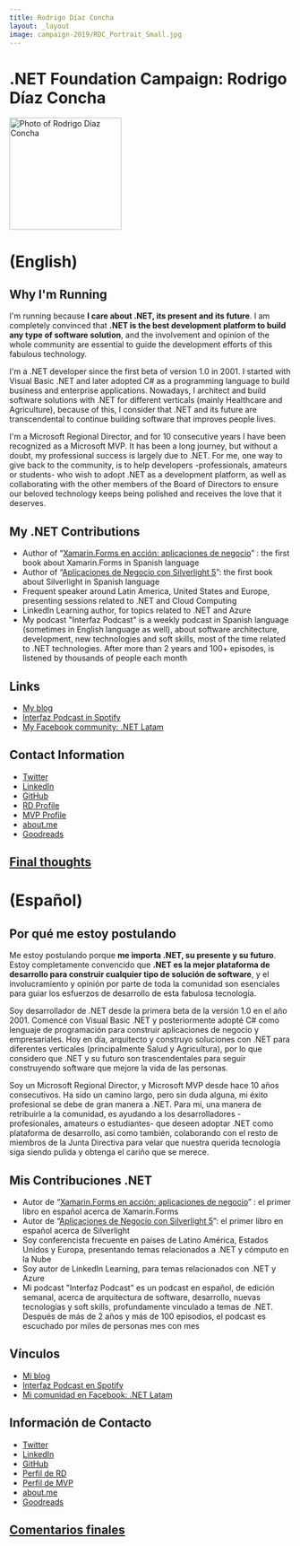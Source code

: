 ```yaml
---
title: Rodrigo Díaz Concha
layout: _layout
image: campaign-2019/RDC_Portrait_Small.jpg
---
```


# .NET Foundation Campaign: Rodrigo Díaz Concha
<img src="campaign-2019/RDC_Portrait_Small.jpg" width="200" alt="Photo of Rodrigo Díaz Concha" />

# (English)
## Why I'm Running
I'm running because **I care about .NET, its present and its future**. I am completely convinced that **.NET is the best development platform to build any type of software solution**, and the involvement and opinion of the whole community are essential to guide the development efforts of this fabulous technology.

I'm a .NET developer since the first beta of version 1.0 in 2001. I started with Visual Basic .NET and later adopted C# as a programming language to build business and enterprise applications. Nowadays, I architect and build software solutions with .NET for different verticals (mainly Healthcare and Agriculture), because of this, I consider that .NET and its future are transcendental to continue building software that improves people lives.

I'm a Microsoft Regional Director, and for 10 consecutive years I have been recognized as a Microsoft MVP. It has been a long journey, but without a doubt, my professional success is largely due to .NET. For me, one way to give back to the community, is to help developers -professionals, amateurs or students- who wish to adopt .NET as a development platform, as well as collaborating with the other members of the Board of Directors to ensure our beloved technology keeps being polished and receives the love that it deserves.

## My .NET Contributions

* Author of “[Xamarin.Forms en acción: aplicaciones de negocio](http://rclibros.es/producto/xamarin-forms-accion/)” : the first book about Xamarin.Forms in Spanish language
* Author of “[Aplicaciones de Negocio con Silverlight 5](http://rclibros.es/producto/silverlight-5/)”: the first book about Silverlight in Spanish language
* Frequent speaker around Latin America, United States and Europe, presenting sessions related to .NET and Cloud Computing
* LinkedIn Learning author, for topics related to .NET and Azure
* My podcast "Interfaz Podcast" is a weekly podcast in Spanish language (sometimes in English language as well), about software architecture, development, new technologies and soft skills, most of the time related to .NET technologies. After more than 2 years and 100+ episodes, is listened by thousands of people each month

## Links
* [My blog](http://rdiazconcha.com)
* [Interfaz Podcast in Spotify](https://open.spotify.com/show/7wtArksEB4DCGch35CwUYU?si=L4PoaZVnT_afxPSbr66xxA)
* [My Facebook community: .NET Latam](https://www.facebook.com/groups/diplomadowp71/)

## Contact Information
* [Twitter](http://twitter.com/rdiazconcha)
* [LinkedIn](https://www.linkedin.com/in/rdiazconcha/)
* [GitHub](http://github.com/rdiazconcha)
* [RD Profile](https://rd.microsoft.com/en-us/rodrigo-diazconcha)
* [MVP Profile](https://mvp.microsoft.com/en-us/PublicProfile/4028935?fullName=Rodrigo%20Diaz%20Concha)
* [about.me](https://rdiazconcha.me/)
* [Goodreads](https://goodreads.com/rdiazconcha)

## [Final thoughts](https://github.com/dotnet-foundation/election/issues/102#issuecomment-475711605)

# (Español)
## Por qué me estoy postulando
Me estoy postulando porque **me importa .NET, su presente y su futuro**.  Estoy completamente convencido que **.NET es la mejor plataforma de desarrollo para construir cualquier tipo de solución de software**, y el involucramiento y opinión por parte de toda la comunidad son esenciales para guiar los esfuerzos de desarrollo de esta fabulosa tecnología.

Soy desarrollador de .NET desde la primera beta de la versión 1.0 en el año 2001.  Comencé con Visual Basic .NET y posteriormente adopté C# como lenguaje de programación para construir aplicaciones de negocio y empresariales.  Hoy en día, arquitecto y construyo soluciones con .NET para diferentes verticales (principalmente Salud y Agricultura), por lo que considero que .NET y su futuro son trascendentales para seguir construyendo software que mejore la vida de las personas.

Soy un Microsoft Regional Director, y Microsoft MVP desde hace 10 años consecutivos.  Ha sido un camino largo, pero sin duda alguna, mi éxito profesional se debe de gran manera a .NET.  Para mí, una manera de retribuirle a la comunidad, es ayudando a los desarrolladores -profesionales, amateurs o estudiantes- que deseen adoptar .NET como plataforma de desarrollo, así como también, colaborando con el resto de miembros de la Junta Directiva para velar que nuestra querida tecnología siga siendo pulida y obtenga el cariño que se merece.

## Mis Contribuciones .NET

* Autor de “[Xamarin.Forms en acción: aplicaciones de negocio](http://rclibros.es/producto/xamarin-forms-accion/)” : el primer libro en español acerca de Xamarin.Forms
* Autor de “[Aplicaciones de Negocio con Silverlight 5](http://rclibros.es/producto/silverlight-5/)”: el primer libro en español acerca de Silverlight
* Soy conferencista frecuente en países de Latino América, Estados Unidos y Europa, presentando temas relacionados a .NET y cómputo en la Nube
* Soy autor de LinkedIn Learning, para temas relacionados con .NET y Azure
* Mi podcast "Interfaz Podcast" es un podcast en español, de edición semanal, acerca de arquitectura de software, desarrollo, nuevas tecnologías y soft skills, profundamente vinculado a temas de .NET.  Después de más de 2 años y más de 100 episodios, el podcast es escuchado por miles de personas mes con mes

## Vínculos
* [Mi blog](http://rdiazconcha.com)
* [Interfaz Podcast en Spotify](https://open.spotify.com/show/7wtArksEB4DCGch35CwUYU?si=L4PoaZVnT_afxPSbr66xxA)
* [Mi comunidad en Facebook: .NET Latam](https://www.facebook.com/groups/diplomadowp71/)

## Información de Contacto
* [Twitter](http://twitter.com/rdiazconcha)
* [LinkedIn](https://www.linkedin.com/in/rdiazconcha/)
* [GitHub](http://github.com/rdiazconcha)
* [Perfil de RD](https://rd.microsoft.com/en-us/rodrigo-diazconcha)
* [Perfil de MVP](https://mvp.microsoft.com/en-us/PublicProfile/4028935?fullName=Rodrigo%20Diaz%20Concha)
* [about.me](https://rdiazconcha.me/)
* [Goodreads](https://goodreads.com/rdiazconcha)

## [Comentarios finales](https://github.com/dotnet-foundation/election/issues/102#issuecomment-475711605)
